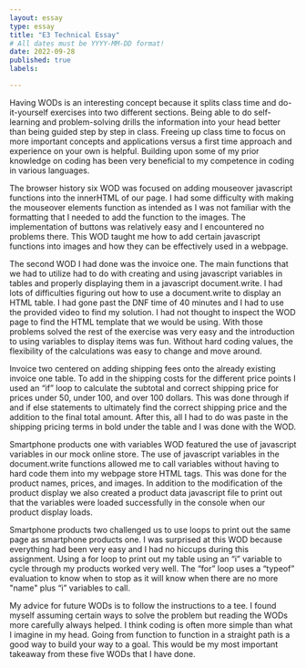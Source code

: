 ```yaml
---
layout: essay
type: essay
title: "E3 Technical Essay"
# All dates must be YYYY-MM-DD format!
date: 2022-09-28
published: true
labels:

---
```

Having WODs is an interesting concept because it splits class time and do-it-yourself exercises into two different sections. Being able to do self-learning and problem-solving drills the information into your head better than being guided step by step in class. Freeing up class time to focus on more important concepts and applications versus a first time approach and experience on your own is helpful. Building upon some of my prior knowledge on coding has been very beneficial to my competence in coding in various languages.

The browser history six WOD was focused on adding mouseover javascript functions into the innerHTML of our page. I had some difficulty with making the mouseover elements function as intended as I was not familiar with the formatting that I needed to add the function to the images. The implementation of buttons was relatively easy and I encountered no problems there. This WOD taught me how to add certain javascript functions into images and how they can be effectively used in a webpage.

The second WOD I had done was the invoice one. The main functions that we had to utilize had to do with creating and using javascript variables in tables and properly displaying them in a javascript document.write. I had lots of difficulties figuring out how to use a document.write to display an HTML table. I had gone past the DNF time of 40 minutes and I had to use the provided video to find my solution. I had not thought to inspect the WOD page to find the HTML template that we would be using. With those problems solved the rest of the exercise was very easy and the introduction to using variables to display items was fun. Without hard coding values, the flexibility of the calculations was easy to change and move around.

Invoice two centered on adding shipping fees onto the already existing invoice one table. To add in the shipping costs for the different price points I used an “if” loop to calculate the subtotal and correct shipping price for prices under 50, under 100, and over 100 dollars. This was done through if and if else statements to ultimately find the correct shipping price and the addition to the final total amount. After this, all I had to do was paste in the shipping pricing terms in bold under the table and I was done with the WOD.

Smartphone products one with variables WOD featured the use of javascript variables in our mock online store. The use of javascript variables in the document.write functions allowed me to call variables without having to hard code them into my webpage store HTML tags. This was done for the product names, prices, and images. In addition to the modification of the product display we also created a product data javascript file to print out that the variables were loaded successfully in the console when our product display loads.

Smartphone products two challenged us to use loops to print out the same page as smartphone products one. I was surprised at this WOD because everything had been very easy and I had no hiccups during this assignment. Using a for loop to print out my table using an “i” variable to cycle through my products worked very well. The “for” loop uses a “typeof” evaluation to know when to stop as it will know when there are no more "name" plus “i” variables to call. 

My advice for future WODs is to follow the instructions to a tee. I found myself assuming certain ways to solve the problem but reading the WODs more carefully always helped. I think coding is often more simple than what I imagine in my head. Going from function to function in a straight path is a good way to build your way to a goal. This would be my most important takeaway from these five WODs that I have done.

